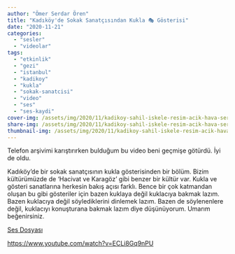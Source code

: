 ```yaml
---
author: "Ömer Serdar Ören"
title: "Kadıköy'de Sokak Sanatçısından Kukla 🎭 Gösterisi"
date: "2020-11-21"
categories: 
  - "sesler"
  - "videolar"
tags: 
  - "etkinlik"
  - "gezi"
  - "istanbul"
  - "kadikoy"
  - "kukla"
  - "sokak-sanatcisi"
  - "video"
  - "ses"
  - "ses-kaydi"
cover-img: /assets/img/2020/11/kadikoy-sahil-iskele-resim-acik-hava-sergi-rihtim.JPG
share-img: /assets/img/2020/11/kadikoy-sahil-iskele-resim-acik-hava-sergi-rihtim.JPG
thumbnail-img: /assets/img/2020/11/kadikoy-sahil-iskele-resim-acik-hava-sergi-rihtim.JPG
---
```


Telefon arşivimi karıştırırken bulduğum bu video beni geçmişe götürdü. İyi de oldu.

Kadıköy’de bir sokak sanatçısının kukla gösterisinden bir bölüm. Bizim kültürümüzde de ‘Hacivat ve Karagöz’ gibi benzer bir kültür var. Kukla ve gösteri sanatlarına herkesin bakış açısı farklı. Bence bir çok katmandan oluşan bu gibi gösteriler için bazen kuklaya değil kuklacıya bakmak lazım. Bazen kuklacıya değil söylediklerini dinlemek lazım. Bazen de söylenenlere değil, kuklacıyı konuşturana bakmak lazım diye düşünüyorum. Umarım beğenirsiniz.

[Ses Dosyası](/assets/sound/2020/11/kadikoyde-sokak-sanatcisindan-kukla-gosterisi-sesi.mp3)

<https://www.youtube.com/watch?v=ECLi8Gq9nPU>

